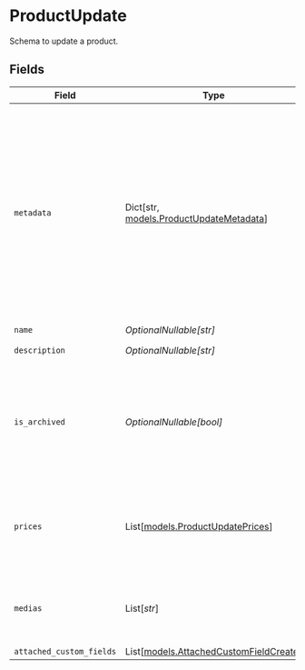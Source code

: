 # ProductUpdate

Schema to update a product.


## Fields

| Field                                                                                                                                                                                                                                                                                                   | Type                                                                                                                                                                                                                                                                                                    | Required                                                                                                                                                                                                                                                                                                | Description                                                                                                                                                                                                                                                                                             |
| ------------------------------------------------------------------------------------------------------------------------------------------------------------------------------------------------------------------------------------------------------------------------------------------------------- | ------------------------------------------------------------------------------------------------------------------------------------------------------------------------------------------------------------------------------------------------------------------------------------------------------- | ------------------------------------------------------------------------------------------------------------------------------------------------------------------------------------------------------------------------------------------------------------------------------------------------------- | ------------------------------------------------------------------------------------------------------------------------------------------------------------------------------------------------------------------------------------------------------------------------------------------------------- |
| `metadata`                                                                                                                                                                                                                                                                                              | Dict[str, [models.ProductUpdateMetadata](../models/productupdatemetadata.md)]                                                                                                                                                                                                                           | :heavy_minus_sign:                                                                                                                                                                                                                                                                                      | Key-value object allowing you to store additional information.<br/><br/>The key must be a string with a maximum length of **40 characters**.<br/>The value must be either:<br/>    * A string with a maximum length of **500 characters**<br/>    * An integer<br/>    * A boolean<br/><br/>You can store up to **50 key-value pairs**. |
| `name`                                                                                                                                                                                                                                                                                                  | *OptionalNullable[str]*                                                                                                                                                                                                                                                                                 | :heavy_minus_sign:                                                                                                                                                                                                                                                                                      | N/A                                                                                                                                                                                                                                                                                                     |
| `description`                                                                                                                                                                                                                                                                                           | *OptionalNullable[str]*                                                                                                                                                                                                                                                                                 | :heavy_minus_sign:                                                                                                                                                                                                                                                                                      | The description of the product.                                                                                                                                                                                                                                                                         |
| `is_archived`                                                                                                                                                                                                                                                                                           | *OptionalNullable[bool]*                                                                                                                                                                                                                                                                                | :heavy_minus_sign:                                                                                                                                                                                                                                                                                      | Whether the product is archived. If `true`, the product won't be available for purchase anymore. Existing customers will still have access to their benefits, and subscriptions will continue normally.                                                                                                 |
| `prices`                                                                                                                                                                                                                                                                                                | List[[models.ProductUpdatePrices](../models/productupdateprices.md)]                                                                                                                                                                                                                                    | :heavy_minus_sign:                                                                                                                                                                                                                                                                                      | List of available prices for this product. If you want to keep existing prices, include them in the list as an `ExistingProductPrice` object.                                                                                                                                                           |
| `medias`                                                                                                                                                                                                                                                                                                | List[*str*]                                                                                                                                                                                                                                                                                             | :heavy_minus_sign:                                                                                                                                                                                                                                                                                      | List of file IDs. Each one must be on the same organization as the product, of type `product_media` and correctly uploaded.                                                                                                                                                                             |
| `attached_custom_fields`                                                                                                                                                                                                                                                                                | List[[models.AttachedCustomFieldCreate](../models/attachedcustomfieldcreate.md)]                                                                                                                                                                                                                        | :heavy_minus_sign:                                                                                                                                                                                                                                                                                      | N/A                                                                                                                                                                                                                                                                                                     |